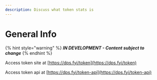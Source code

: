 ```yaml
---
description: Discuss what token stats is
---
```


# General Info

{% hint style="warning" %}
_**IN DEVELOPMENT - Content subject to change**_
{% endhint %}

Access token site at [https://dps.fyi/token](https://dps.fyi/token)

Access token api at [https://dps.fyi/token-api](https://dps.fyi/token-api)

